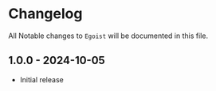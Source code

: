 # Changelog

All Notable changes to `Egoist` will be documented in this file.

## 1.0.0 - 2024-10-05

- Initial release
